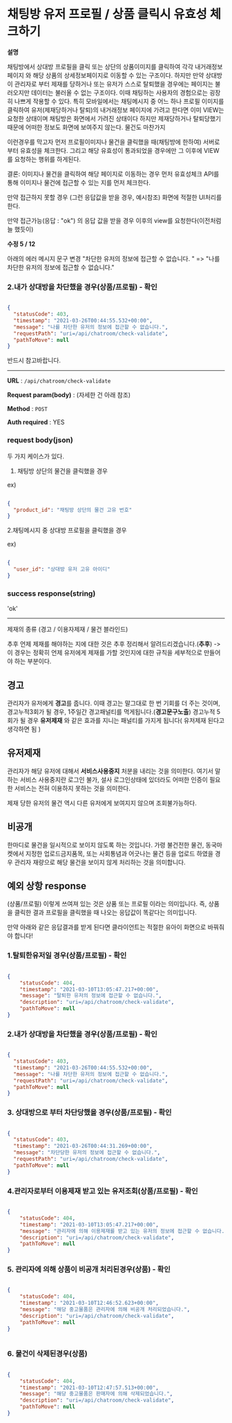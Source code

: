 # 채팅방 유저 프로필 / 상품 클릭시 유효성 체크하기


**설명**

채팅방에서 상대방 프로필을 클릭 또는 상단의 상품이미지를 클릭하여 각각 내거래정보페이지 와 해당 상품의 상세정보페이지로 이동할 수 있는 구조이다. 하지만 만약 상대방이 관리자로 부터
제재를 당하거나 또는 유저가 스스로 탈퇴했을 경우에는 페이지는 불러오지만 데이터는 불러올 수 없는 구조이다. 이때 채팅하는 사용자의 경험으로는 굉장히 나쁘게 작용할 수 있다. 특히 모바일에서는 채팅메시지 중 어느 하나 프로필 이미지를 클릭하여 유저(제재당하거나 탈퇴)의 내거래정보 페이지에 가려고 한다면 이미 VIEW는 요청한 상태이며 채팅방은 화면에서 가려진 상태이다 하지만 제재당하거나 탈퇴당했기 때문에 어떠한 정보도 화면에 보여주지 않는다. 물건도 마찬가지

이런경우를 막고자 먼저 프로필이미지나 물건을 클릭했을 때(채팅방에 한하여)
서버로부터 유효성을 체크한다. 그리고 해당 유효성이 통과되었을 경우에만
그 이후에 VIEW를 요청하는 행위를 하게된다.

결론:
이미지나 물건을 클릭하여 해당 페이지로 이동하는 경우 먼저 유효성체크 API를 통해 이미지나 물건에 접근할 수 있는 지를 먼저 체크한다.

만약 접근하지 못할 경우 (그런 응답값을 받을 경우, 예시참조) 화면에 적절한 UI처리를 한다.

만약 접근가능(응답 : "ok") 의 응답 값을 받을 경우 이후의 view를 요청한다(이전처럼 늘 했듯이)

**수정 5 / 12**

아래의 에러 메시지 문구 변경 "차단한 유저의 정보에 접근할 수 없습니다. " => "나를 차단한 유저의 정보에 접근할 수 없습니다."

### 2.내가 상대방을 차단했을 경우(상품/프로필) - 확인

```json

{
  "statusCode": 403,
  "timestamp": "2021-03-26T00:44:55.532+00:00",
  "message": "나를 차단한 유저의 정보에 접근할 수 없습니다.",
  "requestPath": "uri=/api/chatroom/check-validate",
  "pathToMove": null
}


```
반드시 참고바랍니다.




--- 

**URL** : `/api/chatroom/check-validate`

**Request param(body)** : (자세한 건 아래 참조)

**Method** : `POST`

**Auth required** : YES


### request body(json)
두 가지 케이스가 있다.

1. 채팅방 상단의 물건을 클릭했을 경우

ex)

```json

{
  "product_id": "채팅방 상단의 물건 고유 번호"
}

```


2.채팅메시지 중 상대방 프로필을 클릭했을 경우

ex)

```json

{
  "user_id": "상대방 유저 고유 아이디"
}

```



### success response(string)

'ok'


---

제재의 종류 (경고 / 이용자제재 / 물건 블라인드)

추후 언제 제재를 해야하는 지에 대한 것은 추후 정리해서 알려드리겠습니다.(**추후**) -> 이 경우는 정확히 언제 유저에게 제재를 가할 것인지에 대한
규칙을 세부적으로 만들어야 하는 부분이다.


## **경고**
관리자가 유저에게 **경고**를 줍니다. 이때 경고는 말그대로 한 번 기회를 더 주는 것이며, 경고누적3회가 될 경우, 1주일간 경고패널티를 먹게됩니다.(**경고문구노출**)
경고누적 5회가 될 경우 **유저제재** 와 같은 효과를 지니는 패널티를 가지게 됩니다( 유저제재 된다고 생각하면 됨 )



## **유저제재**
관리자가 해당 유저에 대해서 **서비스사용중지** 처분을 내리는 것을 의미한다. 여기서 말하는 서비스 사용중지란 로그인 불가, 설사 로그인상태에 있더라도 어떠한 인증이 필요한 서비스는 전혀 이용하지 못하는 것을 의미한다.

제재 당한 유저의 물건 역시 다른 유저에게 보여지지 않으며 조회불가능하다.


## **비공개**
한마디로 물건을 일시적으로 보이지 않도록 하는 것입니다. 가령 불건전한 물건, 동국마켓에서 지정한 업로드금지품목, 또는 사회통념과 어긋나는 물건 등을 업로드 하였을 경우 관리자 재량으로 해당 물건을 보이지 않게 처리하는 것을 의미합니다.



## 예외 상항 response

(상품/프로필) 이렇게 쓰여져 있는 것은 상품 또는 프로필 이라는 의미입니다.
즉, 상품을 클릭한 결과 프로필을 클릭했을 때 나오는 응답값이 똑같다는 의미입니다.

만약 아래와 같은 응답결과를 받게 된다면 클라이언트는 적절한 유아이 화면으로 바꿔줘야 합니다!


### 1.탈퇴한유저일 경우(상품/프로필) - 확인

```json

{
    "statusCode": 404,
    "timestamp": "2021-03-10T13:05:47.217+00:00",
    "message": "탈퇴한 유저의 정보에 접근할 수 없습니다.",
    "description": "uri=/api/chatroom/check-validate",
    "pathToMove": null
}

```


### 2.내가 상대방을 차단했을 경우(상품/프로필) - 확인

```json

{
  "statusCode": 403,
  "timestamp": "2021-03-26T00:44:55.532+00:00",
  "message": "나를 차단한 유저의 정보에 접근할 수 없습니다.",
  "requestPath": "uri=/api/chatroom/check-validate",
  "pathToMove": null
}


```


### 3. 상대방으로 부터 차단당했을 경우(상품/프로필) - 확인

```json

{
  "statusCode": 403,
  "timestamp": "2021-03-26T00:44:31.269+00:00",
  "message": "차단당한 유저의 정보에 접근할 수 없습니다.",
  "requestPath": "uri=/api/chatroom/check-validate",
  "pathToMove": null
}

```


### 4.관리자로부터 이용제재 받고 있는 유저조회(상품/프로필) - 확인

```json

{
    "statusCode": 404,
    "timestamp": "2021-03-10T13:05:47.217+00:00",
    "message": "관리자에 의해 이용제재를 받고 있는 유저의 정보에 접근할 수 없습니다.",
    "description": "uri=/api/chatroom/check-validate",
    "pathToMove": null
}

```


### 5. 관리자에 의해 상품이 비공개 처리된경우(상품) - 확인

```json

{
    "statusCode": 404,
    "timestamp": "2021-03-10T12:46:52.623+00:00",
    "message": "해당 중고물품은 관리자에 의해 비공개 처리되었습니다.",
    "description": "uri=/api/chatroom/check-validate",
    "pathToMove": null
}



```


### 6. 물건이 삭제된경우(상품) 

```json

{
    "statusCode": 404,
    "timestamp": "2021-03-10T12:47:57.513+00:00",
    "message": "해당 중고물품은 판매자에 의해 삭제되었습니다.",
    "description": "uri=/api/chatroom/check-validate",
    "pathToMove": null
}

```